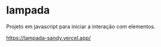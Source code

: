 # lampada
Projeto em javascript para iniciar a interação com elementos.

https://lampada-sandy.vercel.app/
